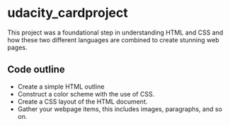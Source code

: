 # udacity_cardproject
This project was a foundational step in understanding HTML and CSS and how these 
two different languages are combined to create stunning web pages.

## Code outline
* Create a simple HTML outline
* Construct a color scheme with the use of CSS.
* Create a CSS layout of the HTML document.
* Gather your webpage items, this includes images, paragraphs, and so on.
